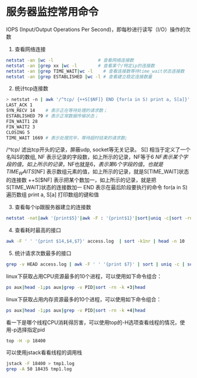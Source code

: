# 服务器监控常用命令

IOPS (Input/Output Operations Per Second)，即每秒进行读写（I/O）操作的次数

1. 查看网络连接
```sh
netstat -an |wc -l                 # 查看网络连接数
netstat -an |grep xx |wc -l        # 查看某个/特定ip的连接数
netstat -an |grep TIME_WAIT|wc -l    # 查看连接数等待time_wait状态连接数
netstat -an |grep ESTABLISHED |wc -l # 查看建立稳定连接数量
```
2. 统计tcp连接数
```sh
> netstat -n | awk '/^tcp/ {++S[$NF]} END {for(a in S) print a, S[a]}'
LAST_ACK 1
SYN_RECV 14    # 表示正在等待处理的请求数；
ESTABLISHED 79 # 表示正常数据传输状态；
FIN_WAIT1 28
FIN_WAIT2 3
CLOSING 5
TIME_WAIT 1669 # 表示处理完毕，等待超时结束的请求数;
```
/^tcp/ 滤出tcp开头的记录，屏蔽udp, socket等无关记录。
S[] 相当于定义了一个名叫S的数组, NF 表示记录的字段数，如上所示的记录，NF等于6
$NF 表示某个字段的值，如上所示的记录，$NF也就是$6，表示第6个字段的值，也就是TIME_WAIT
S[$NF] 表示数组元素的值，如上所示的记录，就是S[TIME_WAIT]状态的连接数
++S[$NF] 表示把某个数加一，如上所示的记录，就是把S[TIME_WAIT]状态的连接数加一
END 表示在最后阶段要执行的命令
for(a in S) 遍历数组
print a, S[a] 打印数组的键和值

3. 查看每个ip跟服务器建立的连接数
```sh
netstat -nat|awk '{print$5}'|awk -F : '{print$1}'|sort|uniq -c|sort -rn
```

4. 查看耗时最高的接口
```sh
awk -F ' ' '{print $14,$4,$7}' access.log  | sort -k1nr | head -n 10
```

5. 统计请求次数最多的接口

```sh
grep -v HEAD access.log | awk -F ' ' '{print $7}' | sort | uniq -c | sort -k1nr | head -10
```

linux下获取占用CPU资源最多的10个进程，可以使用如下命令组合：

```sh
ps aux|head -1;ps aux|grep -v PID|sort -rn -k +3|head
```
linux下获取占用内存资源最多的10个进程，可以使用如下命令组合：

```sh
ps aux|head -1;ps aux|grep -v PID|sort -rn -k +4|head
```
看一下是哪个线程CPU消耗得厉害，可以使用top的-H选项查看线程的情况，使用-p选择指定pid

```sh
top -H -p 18400
```
可以使用jstack看看线程的调用栈

```sh
jstack -F 18400 > tmp1.log
grep -A 50 18435 tmp1.log
```

